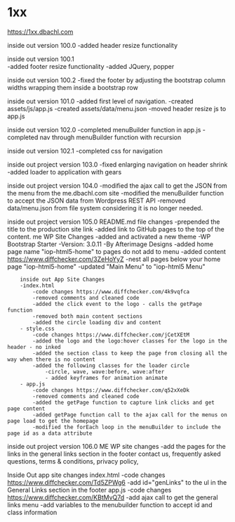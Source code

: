 # 1xx

https://1xx.dbachl.com

inside out version 100.0
  -added header resize functionality
  
inside out version 100.1  
  -added footer resize functionality
  -added JQuery, popper
  
inside out version 100.2
  -fixed the footer by adjusting the bootstrap column widths wrapping them inside a bootstrap row
  
inside out version 101.0
  -added first level of navigation. 
  -created assets/js/app.js 
  -created assets/data/menu.json
  -moved header resize js to app.js
  
inside out version 102.0
-completed menuBuilder function in app.js 
-completed nav through menuBuilder function with recursion

inside out version 102.1
-completed css for navigation

inside out project version 103.0
-fixed enlarging navigation on header shrink
-added loader to application with gears

inside out project version 104.0
	-modified the ajax call to get the JSON from the menu from the me.dbachl.com site
	-modified the menuBuilder function to accept the JSON data from Wordpress REST API 
	-removed data/menu.json from file system considering it is no longer needed.
	
inside out project version 105.0
	README.md file changes
	-prepended the title to the production site link
	-added link to GitHub pages to the top of the content.
	me WP Site Changes 
	-added and activated a new theme
		-WP Bootstrap Starter
			-Version: 3.0.11
			-By Afterimage Designs
		-added home page name "iop-html5-home" to pages do not add to menu
			-added content https://www.diffchecker.com/3ZeHoYyZ
			-nest all pages below your home page "iop-html5-home"
		-updated "Main Menu" to "iop-html5 Menu"
		
		inside out App Site Changes 
		-index.html
			-code changes https://www.diffchecker.com/4k9vqfca
			-removed comments and cleaned code
			-added the click event to the logo - calls the getPage function
			-removed both main content sections
			-added the circle loading div and content
		- style.css
			-code changes https://www.diffchecker.com/jCetXEtM
			-added the logo and the logo:hover classes for the logo in the header - no inked
			-added the section class to keep the page from closing all the way when there is no content
			-added the following classes for the loader circle
				-circle, wave, wave:before, wave:after
				- added keyframes for animation animate
		- app.js
			-code changes https://www.diffchecker.com/q52xXeDk
			-removed comments and cleaned code
			-added the getPage function to capture link clicks and get page content
			-added getPage function call to the ajax call for the menus on page load to get the homepage
			-modified the forEach loop in the menuBuilder to include the page id as a data attribute
			
inside out project version 106.0
	ME WP site changes
	-add the pages for the links in the general links section in the footer
		contact us, frequently asked questions, terms & conditions, privacy policy,

Inside Out app site changes
index.html
	-code changes https://www.diffchecker.com/Td5ZPWg6
	-add id="genLinks" to the ul in the General Links section in the footer
	app.js
		-code changes https://www.diffchecker.com/KBtMvQ7d
		-add ajax call to get the general links menu
		-add variables to the menubuilder function to accept id and class information